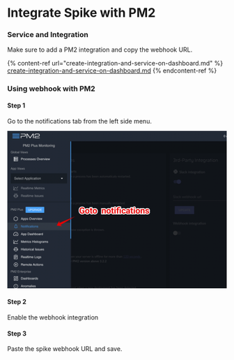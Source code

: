 # Integrate Spike with PM2

### Service and Integration

Make sure to add a PM2 integration and copy the webhook URL.

{% content-ref url="create-integration-and-service-on-dashboard.md" %}
[create-integration-and-service-on-dashboard.md](create-integration-and-service-on-dashboard.md)
{% endcontent-ref %}



### Using webhook with PM2



#### Step 1

Go to the notifications tab from the left side menu.

![](<../.gitbook/assets/image (144) (1).png>)



#### Step 2

Enable the webhook integration



#### Step 3

Paste the spike webhook URL and save.
